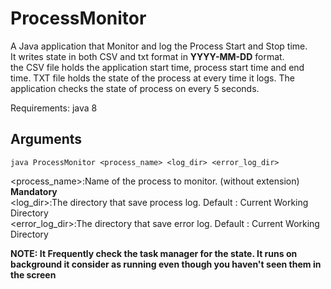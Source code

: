 # ProcessMonitor
A Java application that Monitor and log the Process Start and Stop time.\
It writes state in both CSV and txt format in <b>YYYY-MM-DD</b> format.\
the CSV file holds the application start time, process start time and end time. TXT file holds the state of the process at every time it logs.
The application checks the state of process on every 5 seconds.

Requirements: java 8

## Arguments
```
java ProcessMonitor <process_name> <log_dir> <error_log_dir>
```
<process_name>:Name of the process to monitor. (without extension) <b>Mandatory</b> \
<log_dir>:The directory that save process log. Default : Current Working Directory \
<error_log_dir>:The directory that save error log. Default : Current Working Directory


<b> NOTE: It Frequently check the task manager for the state. It runs on background it consider as running even though you haven't seen them in the screen </b>
